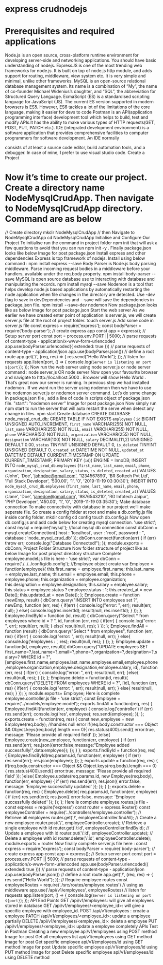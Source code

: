 # express crudnodejs

# Prerequisites and required applications
Node.js is an open source, cross-platform runtime environment for developing server-side and networking applications. You should have basic understanding of nodejs.
ExpressJS is one of the most trending web frameworks for node.js. It is built on top of node.js http module, and adds support for routing, middleware, view system etc. It is very simple and minimal, unlike other frameworks.
MySQL is an open-source relational database management system. Its name is a combination of “My”, the name of co-founder Michael Widenius’s daughter, and “SQL”, the abbreviation for Structured Query Language.
EcmaScript (ES) is a standardised scripting language for JavaScript (JS). The current ES version supported in modern browsers is ES5. However, ES6 tackles a lot of the limitations of the core language, making it easier for devs to code
Postman is an API(application programming interface) development tool which helps to build, test and modify APIs.It has the ability to make various types of HTTP requests(GET, POST, PUT, PATCH etc.).
IDE (integrated development environment) is a software application that provides comprehensive facilities to computer programmers for software development. An IDE normally 

consists of at least a source code editor, build automation tools, and a debugger. In case of mine, I prefer to use visual studio code.
Create a Project

# Now it’s time to create our project. Create a directory name NodeMysqlCrudApp. Then navigate to NodeMysqlCrudApp directory. Command are as below

// Create directory
mkdir NodeMysqlCrudApp
// then Navigate to NodeMysqlCrudApp
cd NodeMysqlCrudApp
Initialise and Configure Our Project
To initialise run the command in project folder npm init that will ask a few questions to avoid that you can run npm init -y . Finally package.json looks like below
Image for post
package.json
Install express and other dependencies
Express is top framework of nodejs. Install using below command :
npm install express --save
Body Parser is Node.js body parsing middleware. Parse incoming request bodies in a middleware before your handlers, available under the req.body property.
npm install body-parser --save
MySQL is open source database use to interacting with database and manipulating the records.
npm install mysql --save
Nodemon is a tool that helps develop node.js based applications by automatically restarting the node application when file changes in the directory are detected. Use -dev flag to save in devDependencies and --save will save the dependencies in package.json file.
npm install --save-dev nodemon
Now package.json looks like as below
Image for post
package.json
Start the web server
As we earlier we have created enter point of application is server.js, we will create server.js file at the root of project folder.
touch server.js
Add some code in server.js file
const express = require('express');
const bodyParser = require('body-parser');
// create express app
const app = express();
// Setup server port
const port = process.env.PORT || 5000;
// parse requests of content-type - application/x-www-form-urlencoded
app.use(bodyParser.urlencoded({ extended: true }))
// parse requests of content-type - application/json
app.use(bodyParser.json())
// define a root route
app.get('/', (req, res) => {
  res.send("Hello World");
});
// listen for requests
app.listen(port, () => {
  console.log(`Server is listening on port ${port}`);
});
Now run the web server using node server.js or node server command :
node server.js
OR
node server
Now open your favourite browser and navigate to http://localhost:5000 . Browser will show Hello World . That’s great now our server is running.
In previous step we had installed nodemon . If we want run the server using nodemon then we have to use the nodemon server.js or nodemon server command. Let’s do some change in package.json file , add a line of code in scripts object of package.json file.
"start": "nodemon server"
Image for post
package.json
Now simply run npm start to run the server that will auto restart the serve when detect any change in files.
npm start
Create database
CREATE DATABASE node_mysql_crud_db;
CREATE  TABLE IF NOT EXISTS `employees` (
  `id` BIGINT UNSIGNED AUTO_INCREMENT,
  `first_name` VARCHAR(255) NOT NULL,
  `last_name` VARCHAR(255) NOT NULL,
  `email` VARCHAR(255) NOT NULL,
  `phone` VARCHAR(50) NOT NULL,
  `organization` VARCHAR(255) NOT NULL,
  `designation` VARCHAR(100) NOT NULL,
  `salary` DECIMAL(11,2) UNSIGNED DEFAULT 0.00,
  `status` TINYINT UNSIGNED DEFAULT 0,
  `is_deleted` TINYINT UNSIGNED DEFAULT 0,
  `created_at` DATETIME NOT NULL,
  `updated_at` DATETIME DEFAULT CURRENT_TIMESTAMP ON UPDATE CURRENT_TIMESTAMP,
  PRIMARY KEY (`id`))
ENGINE = InnoDB;
INSERT INTO `node_mysql_crud_db`.`employees` (`first_name`, `last_name`, `email`, `phone`, `organization`, `designation`, `salary`, `status`, `is_deleted`, `created_at`) VALUES ('John', 'Doe', 'johndoe@gmail.com', '1234567890', 'BR Softech Pvt Ltd', 'Full Stack Developer', '500.00', '1', '0', '2019-11-19 03:30:30');
INSERT INTO `node_mysql_crud_db`.`employees` (`first_name`, `last_name`, `email`, `phone`, `organization`, `designation`, `salary`, `status`, `is_deleted`, `created_at`) VALUES ('Jane', 'Doe', 'janedoe@gmail.com', '9876543210', 'RG Infotech Jaipur', 'PHP Developer', '450.00', '1', '0', '2019-11-19 03:35:30');
Make database connection
To make connectivity with database in our project we’ll make seperate file. So create a config folder at root and make a db.config.js file inside config folder.
mkdir config
cd config
touch db.config.js
Now open db.config.js and add code below for creating mysql connection.
'use strict';
const mysql = require('mysql');
//local mysql db connection
const dbConn = mysql.createConnection({
  host     : 'localhost',
  user     : 'root',
  password : '',
  database : 'node_mysql_crud_db'
});
dbConn.connect(function(err) {
  if (err) throw err;
  console.log("Database Connected!");
});
module.exports = dbConn;
Project Folder Structure
Now folder structure of project like as below
Image for post
project directory structure
Complete employee.model.js file is here -
'use strict';
var dbConn = require('./../../config/db.config');
//Employee object create
var Employee = function(employee){
  this.first_name     = employee.first_name;
  this.last_name      = employee.last_name;
  this.email          = employee.email;
  this.phone          = employee.phone;
  this.organization   = employee.organization;
  this.designation    = employee.designation;
  this.salary         = employee.salary;
  this.status         = employee.status ? employee.status : 1;
  this.created_at     = new Date();
  this.updated_at     = new Date();
};
Employee.create = function (newEmp, result) {
dbConn.query("INSERT INTO employees set ?", newEmp, function (err, res) {
if(err) {
  console.log("error: ", err);
  result(err, null);
}
else{
  console.log(res.insertId);
  result(null, res.insertId);
}
});
};
Employee.findById = function (id, result) {
dbConn.query("Select * from employees where id = ? ", id, function (err, res) {
if(err) {
  console.log("error: ", err);
  result(err, null);
}
else{
  result(null, res);
}
});
};
Employee.findAll = function (result) {
dbConn.query("Select * from employees", function (err, res) {
if(err) {
  console.log("error: ", err);
  result(null, err);
}
else{
  console.log('employees : ', res);
  result(null, res);
}
});
};
Employee.update = function(id, employee, result){
dbConn.query("UPDATE employees SET first_name=?,last_name=?,email=?,phone=?,organization=?,designation=?,salary=? WHERE id = ?", [employee.first_name,employee.last_name,employee.email,employee.phone,employee.organization,employee.designation,employee.salary, id], function (err, res) {
if(err) {
  console.log("error: ", err);
  result(null, err);
}else{
  result(null, res);
}
});
};
Employee.delete = function(id, result){
dbConn.query("DELETE FROM employees WHERE id = ?", [id], function (err, res) {
if(err) {
  console.log("error: ", err);
  result(null, err);
}
else{
  result(null, res);
}
});
};
module.exports= Employee;
Here is complete employee.controller.js file -
'use strict';
const Employee = require('../models/employee.model');
exports.findAll = function(req, res) {
Employee.findAll(function(err, employee) {
  console.log('controller')
  if (err)
  res.send(err);
  console.log('res', employee);
  res.send(employee);
});
};
exports.create = function(req, res) {
const new_employee = new Employee(req.body);
//handles null error
if(req.body.constructor === Object && Object.keys(req.body).length === 0){
  res.status(400).send({ error:true, message: 'Please provide all required field' });
}else{
Employee.create(new_employee, function(err, employee) {
  if (err)
  res.send(err);
  res.json({error:false,message:"Employee added successfully!",data:employee});
});
}
};
exports.findById = function(req, res) {
Employee.findById(req.params.id, function(err, employee) {
  if (err)
  res.send(err);
  res.json(employee);
});
};
exports.update = function(req, res) {
  if(req.body.constructor === Object && Object.keys(req.body).length === 0){
    res.status(400).send({ error:true, message: 'Please provide all required field' });
  }else{
    Employee.update(req.params.id, new Employee(req.body), function(err, employee) {
   if (err)
   res.send(err);
   res.json({ error:false, message: 'Employee successfully updated' });
});
}
};
exports.delete = function(req, res) {
Employee.delete( req.params.id, function(err, employee) {
  if (err)
  res.send(err);
  res.json({ error:false, message: 'Employee successfully deleted' });
});
};
Here is complete employee.routes.js file -
const express = require('express')
const router = express.Router()
const employeeController =   require('../controllers/employee.controller');
// Retrieve all employees
router.get('/', employeeController.findAll);
// Create a new employee
router.post('/', employeeController.create);
// Retrieve a single employee with id
router.get('/:id', employeeController.findById);
// Update a employee with id
router.put('/:id', employeeController.update);
// Delete a employee with id
router.delete('/:id', employeeController.delete);
module.exports = router
Now finally complete server.js file here :
const express = require('express');
const bodyParser = require('body-parser');
// create express app
const app = express();
// Setup server port
const port = process.env.PORT || 5000;
// parse requests of content-type - application/x-www-form-urlencoded
app.use(bodyParser.urlencoded({ extended: true }))
// parse requests of content-type - application/json
app.use(bodyParser.json())
// define a root route
app.get('/', (req, res) => {
  res.send("Hello World");
});
// Require employee routes
const employeeRoutes = require('./src/routes/employee.routes')
// using as middleware
app.use('/api/v1/employees', employeeRoutes)
// listen for requests
app.listen(port, () => {
  console.log(`Server is listening on port ${port}`);
});
API End Points
GET /api/v1/employees: will give all employees stored in database
GET /api/v1/employees/<employee_id>: will give a specific employee with employee_id.
POST /api/v1/employees : create a employee
PATCH /api/v1/employees/<employee_id>: update a employee partially
DELETE /api/v1/employees/<employee_id>: delete a employee
PUT /api/v1/employees/<employee_id>: update a employee completely
APIs Test in Postman
Creating a new employee api/v1/employees using POST method
Image for post
Get all employees list api/v1/employees using GET method
Image for post
Get specific employee api/v1/employees/id using GET method
Image for post
Update specific employee api/v1/employees/id using PUT method
Image for post
Delete specific employee api/v1/employees/id using DELETE method
